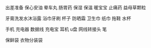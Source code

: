 出差准备
保心安油
晕车丸
肠胃药
保湿
保温 暖宝宝
止痛药
益母草颗粒

牙膏洗发水沐浴露
浴巾牙刷 杯子 防晒霜
卫生巾
纸巾
拖鞋
水杯

手机 充电器 数据线 充电宝 耳机 u盘 网线转接头 笔

保鲜袋 衣物分装袋